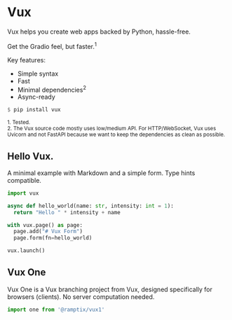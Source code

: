 # Vux

Vux helps you create web apps backed by Python, hassle-free.

Get the Gradio feel, but faster.<sup>1</sup>

Key features:
- Simple syntax
- Fast
- Minimal dependencies<sup>2</sup>
- Async-ready

```haskell
$ pip install vux
```

<sub>1. Tested.</sub><br />
<sub>2. The Vux source code mostly uses low/medium API. For HTTP/WebSocket, Vux uses Uvicorn and not FastAPI because we want to keep the dependencies as clean as possible.</sub><br />

## Hello Vux.

A minimal example with Markdown and a simple form. Type hints compatible.

```python
import vux

async def hello_world(name: str, intensity: int = 1):
  return "Hello " * intensity + name

with vux.page() as page:
  page.add("# Vux Form")
  page.form(fn=hello_world)

vux.launch()
```

## Vux One

Vux One is a Vux branching project from Vux, designed specifically for browsers (clients). No server computation needed.

```js
import one from '@ramptix/vux1'
```
